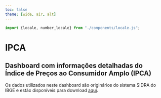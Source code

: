 ```yaml
---
toc: false
theme: [wide, air, alt]
---
```


```js
import {locale, number_locale} from "./components/locale.js";
```

<h1>IPCA</h1>
<h2>Dashboard com informações detalhadas do Índice de Preços ao Consumidor Amplo (IPCA)</h2>
<p>Os dados utilizados neste dashboard são originários do sistema SIDRA do IBGE e estão disponíveis para download <a href="https://sidra.ibge.gov.br/pesquisa/snipc/ipca/tabelas">aqui</a>.</p>


<style>

:root {
  --theme-foreground-focus: #25798c;
  --theme-foreground-muted: #ffddc8;
  --theme-foreground-alt-heading: #242424;
}

.hero {
  display: flex;
  flex-direction: column;
  align-items: center;
  font-family: var(--sans-serif);
  margin: 4rem 0 8rem;
  text-wrap: balance;
  text-align: center;
}

.hero h1 {
  margin: 1rem 0;
  padding: 1rem 0;
  max-width: none;
  font-size: 14vw;
  font-weight: 900;
  line-height: 1;
  color:#6f6f6f;
  /* background: linear-gradient(30deg, var(--theme-foreground-focus), currentColor); */
  /* -webkit-background-clip: text;
  -webkit-text-fill-color: transparent;
  background-clip: text; */
}

.hero h2 {
  margin: 0;
  max-width: 34em;
  font-size: 20px;
  font-style: initial;
  font-weight: 500;
  line-height: 1.5;
  color: var(--theme-foreground-muted);
}

.card h1{
  color: var(--theme-foreground-alt-heading);
}

.card h2 {
  font-weight: bold;
  color: var(--theme-foreground-focus);
}

.card h3 {
  color: var(--theme-foreground-alt-heading);
}

.info {
  font-weight: 300;
  margin-bottom: 0;
  color: var(--theme-foreground-alt-heading);
}

@media (min-width: 640px) {
  .hero h1 {
    font-size: 90px;
  }
}

</style>
